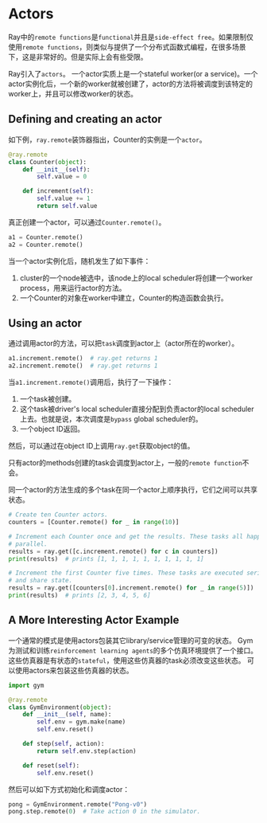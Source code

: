 # Actors
Ray中的`remote functions`是`functional`并且是`side-effect free`。如果限制仅使用`remote functions`，则类似与提供了一个分布式函数式编程，在很多场景下，这是非常好的。但是实际上会有些受限。

Ray引入了`actors`。
一个actor实质上是一个stateful worker(or a service)。一个actor实例化后，一个新的worker就被创建了，actor的方法将被调度到该特定的worker上，并且可以修改worker的状态。

## Defining and creating an actor
如下例，`ray.remote`装饰器指出，Counter的实例是一个`actor`。
```python
@ray.remote
class Counter(object):
    def __init__(self):
        self.value = 0

    def increment(self):
        self.value += 1
        return self.value
```
真正创建一个actor，可以通过`Counter.remote()`。
```python
a1 = Counter.remote()
a2 = Counter.remote()
```
当一个actor实例化后，随机发生了如下事件：
1. cluster的一个node被选中，该node上的local scheduler将创建一个worker process，用来运行actor的方法。
2. 一个Counter的对象在worker中建立，Counter的构造函数会执行。 

## Using an actor
通过调用actor的方法，可以把`task`调度到actor上（actor所在的worker）。
```python
a1.increment.remote()  # ray.get returns 1
a2.increment.remote()  # ray.get returns 1
```
当`a1.increment.remote()`调用后，执行了一下操作：
1. 一个task被创建。
2. 这个task被driver's local scheduler直接分配到负责actor的local scheduler上去。也就是说，本次调度是`bypass` global scheduler的。
3. 一个object ID返回。

然后，可以通过在object ID上调用`ray.get`获取object的值。

只有actor的methods创建的task会调度到actor上，一般的`remote function`不会。

同一个actor的方法生成的多个task在同一个actor上顺序执行，它们之间可以共享状态。
```python
# Create ten Counter actors.
counters = [Counter.remote() for _ in range(10)]

# Increment each Counter once and get the results. These tasks all happen in
# parallel.
results = ray.get([c.increment.remote() for c in counters])
print(results)  # prints [1, 1, 1, 1, 1, 1, 1, 1, 1, 1]

# Increment the first Counter five times. These tasks are executed serially
# and share state.
results = ray.get([counters[0].increment.remote() for _ in range(5)])
print(results)  # prints [2, 3, 4, 5, 6]
```

## A More Interesting Actor Example
一个通常的模式是使用actors包装其它library/service管理的可变的状态。
Gym为测试和训练`reinforcement learning agents`的多个仿真环境提供了一个接口。
这些仿真器是有状态的`stateful`，使用这些仿真器的task必须改变这些状态。
可以使用actors来包装这些仿真器的状态。

```python
import gym

@ray.remote
class GymEnvironment(object):
    def __init__(self, name):
        self.env = gym.make(name)
        self.env.reset()

    def step(self, action):
        return self.env.step(action)

    def reset(self):
        self.env.reset()
```
然后可以如下方式初始化和调度actor：
```python
pong = GymEnvironment.remote("Pong-v0")
pong.step.remote(0)  # Take action 0 in the simulator.
```
